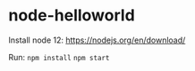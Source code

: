 # node-helloworld

Install node 12: https://nodejs.org/en/download/

Run:
`npm install`
`npm start`
